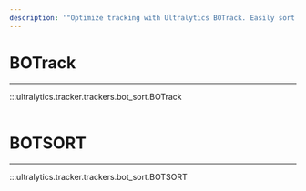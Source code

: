 ```yaml
---
description: '"Optimize tracking with Ultralytics BOTrack. Easily sort and track bots with BOTSORT. Streamline data collection for improved performance."'
---
```


# BOTrack
---
:::ultralytics.tracker.trackers.bot_sort.BOTrack
<br><br>

# BOTSORT
---
:::ultralytics.tracker.trackers.bot_sort.BOTSORT
<br><br>
